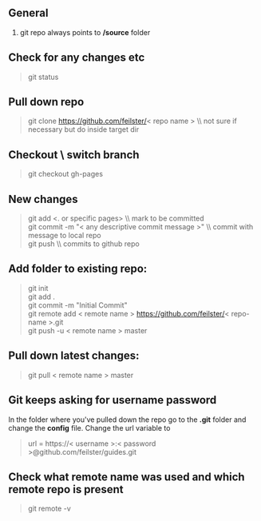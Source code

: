 ## General
1. git repo always points to **/source** folder 

## Check for any changes etc
> git status

## Pull down repo
> git clone https://github.com/feilster/< repo name >   \\\ not sure if necessary but do inside target dir

## Checkout \ switch branch
> git checkout gh-pages

## New changes
> git add <. or specific pages>  \\\ mark to be committed  
> git commit -m "< any descriptive commit message >"   \\\  commit with message to local repo  
> git push   \\\ commits to github repo

## Add folder to existing repo:
> git init  
> git add .  
> git commit -m "Initial Commit"  
> git remote add < remote name > https://github.com/feilster/< repo-name >.git  
> git push -u < remote name > master

## Pull down latest changes:
> git pull < remote name > master

## Git keeps asking for username password

In the folder where you've pulled down the repo go to the **.git** folder and change the **config** file. Change the url variable to
> url = https://< username >:< password >@github.com/feilster/guides.git

## Check what remote name was used and which remote repo is present
> git remote -v
